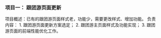 ### 项目一： 跟团游页面更新
项目概述：已有的跟团游页面样式老，功能少，需要更改样式、增加功能。
负责内容：
    1. 跟团游页面更新方案选定；
    2. 跟团游主页面样式及功能实现；
    3. 跟团游页面的前端性能优化工作。



